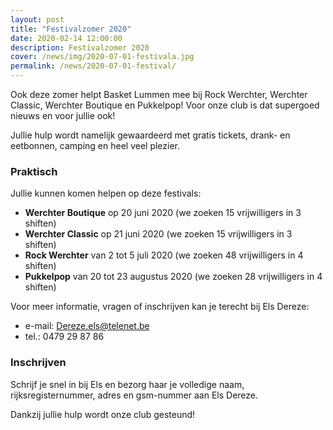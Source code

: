 ```yaml
---
layout: post
title: "Festivalzomer 2020"
date: 2020-02-14 12:00:00
description: Festivalzomer 2020
cover: /news/img/2020-07-01-festivala.jpg
permalink: /news/2020-07-01-festival/
---
```

Ook deze zomer helpt Basket Lummen mee bij Rock Werchter, Werchter Classic, Werchter Boutique en Pukkelpop! Voor onze club is dat supergoed nieuws en voor jullie ook! 

Jullie hulp wordt namelijk gewaardeerd met gratis tickets, drank- en eetbonnen, camping en heel veel plezier.

### Praktisch

Jullie kunnen komen helpen op deze festivals:
  - **Werchter Boutique** op 20 juni 2020 (we zoeken 15 vrijwilligers in 3 shiften)
  - **Werchter Classic** op 21 juni 2020 (we zoeken 15 vrijwilligers in 3 shiften)
  - **Rock Werchter** van 2 tot 5 juli 2020 (we zoeken 48 vrijwilligers in 4 shiften)
  - **Pukkelpop** van 20 tot 23 augustus 2020 (we zoeken 28 vrijwilligers in 4 shiften)

Voor meer informatie, vragen of inschrijven kan je terecht bij Els Dereze:
- e-mail: [Dereze.els@telenet.be](mailto:Dereze.els@telenet.be)
- tel.: 0479 29 87 86

### Inschrijven

Schrijf je snel in bij Els en bezorg haar je volledige naam, rijksregisternummer, adres en gsm-nummer aan Els Dereze.

Dankzij jullie hulp wordt onze club gesteund!
